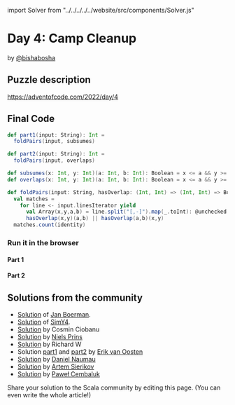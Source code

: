 import Solver from "../../../../../website/src/components/Solver.js"

# Day 4: Camp Cleanup
by [@bishabosha](https://twitter.com/bishabosha)

## Puzzle description

https://adventofcode.com/2022/day/4

## Final Code

```scala
def part1(input: String): Int =
  foldPairs(input, subsumes)

def part2(input: String): Int =
  foldPairs(input, overlaps)

def subsumes(x: Int, y: Int)(a: Int, b: Int): Boolean = x <= a && y >= b
def overlaps(x: Int, y: Int)(a: Int, b: Int): Boolean = x <= a && y >= a || x <= b && y >= b

def foldPairs(input: String, hasOverlap: (Int, Int) => (Int, Int) => Boolean): Int =
  val matches =
    for line <- input.linesIterator yield
      val Array(x,y,a,b) = line.split("[,-]").map(_.toInt): @unchecked
      hasOverlap(x,y)(a,b) || hasOverlap(a,b)(x,y)
  matches.count(identity)
```

### Run it in the browser

#### Part 1

<Solver puzzle="day04-part1" year="2022"/>

#### Part 2

<Solver puzzle="day04-part2" year="2022"/>

## Solutions from the community

- [Solution](https://github.com/Jannyboy11/AdventOfCode2022/blob/master/src/main/scala/day04/Day04.scala) of [Jan Boerman](https://twitter.com/JanBoerman95).
- [Solution](https://github.com/SimY4/advent-of-code-scala/blob/master/src/main/scala/aoc/y2022/Day4.scala) of [SimY4](https://twitter.com/actinglikecrazy).
- [Solution](https://github.com/cosminci/advent-of-code/blob/master/src/main/scala/com/github/cosminci/aoc/_2022/Day4.scala) by Cosmin Ciobanu
- [Solution](https://github.com/prinsniels/AdventOfCode2022/blob/master/src/main/scala/day04.scala) by [Niels Prins](https://github.com/prinsniels)
- [Solution](https://github.com/w-r-z-k/aoc2022/blob/main/src/main/scala/Day4.scala) by Richard W
- Solution [part1](https://github.com/erikvanoosten/advent-of-code/blob/main/src/main/scala/nl/grons/advent/y2022/Day4Part1.scala) and [part2](https://github.com/erikvanoosten/advent-of-code/blob/main/src/main/scala/nl/grons/advent/y2022/Day4Part2.scala) by [Erik van Oosten](https://github.com/erikvanoosten)
- [Solution](https://github.com/danielnaumau/code-advent-2022/blob/master/src/main/scala/com/adventofcode/Day4.scala) by [Daniel Naumau](https://github.com/danielnaumau)
- [Solution](https://github.com/sierikov/advent-of-code/blob/master/src/main/scala/sierikov/adventofcode/y2022/Day04.scala) by [Artem Sierikov](https://github.com/sierikov)
- [Solution](https://github.com/AvaPL/Advent-of-Code-2022/tree/main/src/main/scala/day4) by [Paweł Cembaluk](https://github.com/AvaPL)

Share your solution to the Scala community by editing this page. (You can even write the whole article!)
